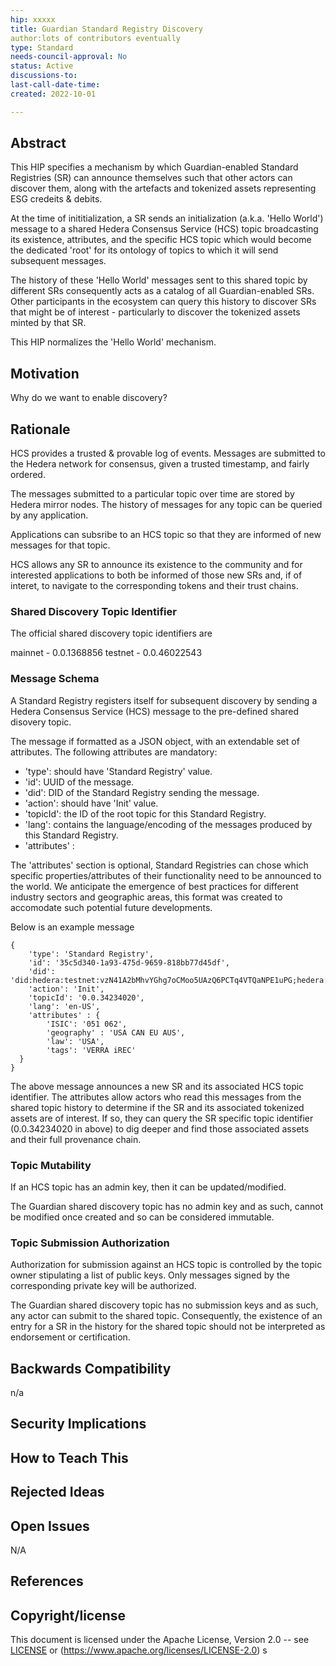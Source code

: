 ```yaml
---
hip: xxxxx
title: Guardian Standard Registry Discovery 
author:lots of contributors eventually 
type: Standard
needs-council-approval: No
status: Active
discussions-to:
last-call-date-time: 
created: 2022-10-01

---
```


## Abstract

This HIP specifies a mechanism by which Guardian-enabled Standard Registries (SR) can announce themselves such that other actors can discover them, along with the artefacts and tokenized assets representing ESG credeits & debits. 

At the time of inititialization, a SR sends an initialization (a.k.a. 'Hello World') message to a shared Hedera Consensus Service (HCS) topic broadcasting its existence, attributes, and the specific HCS topic which would become the dedicated 'root' for its ontology of topics to which it will send subsequent messages. 

The history of these 'Hello World' messages sent to this shared topic by different SRs consequently acts as a catalog of all Guardian-enabled SRs. Other participants in the ecosystem can query this history to discover SRs that might be of interest - particularly to discover the tokenized assets minted by that SR.

This HIP normalizes the 'Hello World' mechanism.

## Motivation

Why do we want to enable discovery?

## Rationale

HCS provides a trusted & provable log of events. Messages are submitted to the Hedera network for consensus, given a trusted timestamp, and fairly ordered. 

The messages submitted to a particular topic over time are stored by Hedera mirror nodes. The history of messages for any topic can be queried by any application.

Applications can subsribe to an HCS topic so that they are informed of new messages for that topic.

 HCS allows any SR to announce its existence to the community and for interested applications to both be informed of those new SRs and, if of interet, to navigate to the corresponding tokens and their trust chains. 

### Shared Discovery Topic Identifier

The official shared discovery topic identifiers are 

mainnet - 0.0.1368856
testnet - 0.0.46022543

### Message Schema

A Standard Registry registers itself for subsequent discovery by sending a Hedera Consensus Service (HCS) message to the pre-defined shared disovery topic.

The message if formatted as a JSON object, with an extendable set of attributes. The following attributes are mandatory:
- 'type': should have 'Standard Registry' value.
- 'id': UUID of the message.
- 'did': DID of the Standard Registry sending the message.
- 'action': should have 'Init' value.
- 'topicId': the ID of the root topic for this Standard Registry.
- 'lang': contains the language/encoding of the messages produced by this Standard Registry.
- 'attributes' : 

The 'attributes' section is optional, Standard Registries can chose which specific properties/attributes of their functionality need to be announced to the world. We anticipate the emergence of best practices for different industry sectors and geographic areas, this format was created to accomodate such potential future developments.

Below is an example message

```
{
	'type': 'Standard Registry',
	'id': '35c5d340-1a93-475d-9659-818bb77d45df',
	'did': 'did:hedera:testnet:vzN41A2bMhvYGhg7oCMoo5UAzQ6PCTq4VTQaNPE1uPG;hedera:testnet:tid=0.0.3423402',
	'action': 'Init',
	'topicId': '0.0.34234020',
	'lang': 'en-US',
    'attributes' : {
    	'ISIC': '051 062',
    	'geography' : 'USA CAN EU AUS',
    	'law': 'USA',
    	'tags': 'VERRA iREC'
  }
}
```
The above message announces a new SR and its associated HCS topic identifier. The attributes allow actors who read this messages from the shared topic history to determine if the SR and its associated tokenized assets are of interest. If so, they can query the SR specific topic identifier (0.0.34234020 in above) to dig deeper and find those associated assets and their full provenance chain.

### Topic Mutability

If an HCS topic has an admin key, then it can be updated/modified.

The Guardian shared discovery topic has no admin key and as such, cannot be modified once created and so can be considered immutable.

### Topic Submission Authorization

Authorization for submission against an HCS topic is controlled by the topic owner stipulating a list of public keys. Only messages signed by the corresponding private key will be authorized.

The Guardian shared discovery topic has no submission keys and as such, any actor can submit to the shared topic. Consequently, the existence of an entry for a SR in the history for the shared topic should not be interpreted as endorsement or certification.

## Backwards Compatibility

n/a

## Security Implications

## How to Teach This

## Rejected Ideas

## Open Issues

N/A

## References

## Copyright/license

This document is licensed under the Apache License, Version 2.0 -- see [LICENSE](../LICENSE) or (https://www.apache.org/licenses/LICENSE-2.0)
s
